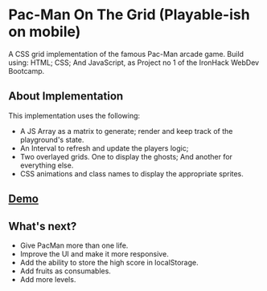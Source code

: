 # Pac-Man On The Grid (Playable-ish on mobile)

A CSS grid implementation of the famous Pac-Man arcade game. Build using: HTML; CSS; And JavaScript, as Project no 1 of the IronHack WebDev Bootcamp.

## About Implementation
This implementation uses the following:

- A JS Array as a matrix to generate; render and keep track of the playground's state.
- An Interval to refresh and update the players logic;
- Two overlayed grids. One to display the ghosts; And another for everything else.
- CSS animations and class names to display the appropriate sprites.

## [Demo](https://haroun-b.github.io/pacman-on-the-grid/)

## What's next?
- Give PacMan more than one life.
- Improve the UI and make it more responsive.
- Add the ability to store the high score in localStorage.
- Add fruits as consumables.
- Add more levels.
